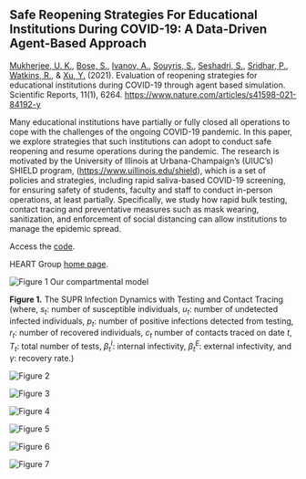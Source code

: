 ## Safe Reopening Strategies For Educational Institutions During COVID-19: A Data-Driven Agent-Based Approach

[Mukherjee, U. K.](https://giesbusiness.illinois.edu/profile/ujjal-mukherjee), [Bose, S.](https://ece.illinois.edu/about/directory/faculty/boses), [Ivanov, A.](https://giesbusiness.illinois.edu/profile/anton-ivanov), [Souyris, S.](https://giesbusiness.illinois.edu/profile/sebastian-souyris), [Seshadri, S.](https://giesbusiness.illinois.edu/profile/sridhar-seshadri), [Sridhar, P.](https://www.linkedin.com/in/psridhar2147/), [Watkins, R.](https://giesbusiness.illinois.edu/profile/ron-watkins), & [Xu, Y.](https://sites.google.com/site/lillianyuqian/home) (2021). Evaluation of reopening strategies for educational institutions during COVID-19 through agent based simulation. Scientific Reports, 11(1), 6264. https://www.nature.com/articles/s41598-021-84192-y

Many educational institutions have partially or fully closed all operations to cope with the challenges of the ongoing COVID-19 pandemic. In this paper, we explore strategies that such institutions can adopt to conduct safe reopening and resume operations during the pandemic. The research is motivated by the University of Illinois at Urbana-Champaign’s (UIUC’s) SHIELD program, (https://www.uillinois.edu/shield), which is a set of policies and strategies, including rapid saliva-based COVID-19 screening, for ensuring safety of students, faculty and staff to conduct in-person operations, at least partially. Specifically, we study how rapid bulk testing, contact tracing and preventative measures such as mask wearing, sanitization, and enforcement of social distancing can allow institutions to manage the epidemic spread.

Access the [code](/Code).

HEART Group [home page](https://heart-analytics.github.io/Home/).

![Figure 1 Our compartmental model](Figures/FlowChartModel.jpg)

**Figure 1.** The SUPR Infection Dynamics with Testing and Contact Tracing (where, *s<sub>t</sub>*: number of susceptible individuals, *u<sub>t</sub>*: number of undetected infected individuals, *p<sub>t</sub>*: number of positive infections detected from testing, *r<sub>t</sub>*: number of recovered individuals, *c<sub>t</sub>* number of contacts traced on date *t*, *T<sub>t</sub>*: total number of tests, *β<sub>t</sub><sup>I</sup>*: internal infectivity, *β<sub>t</sub><sup>E</sup>*: external infectivity, and *γ*: recovery rate.)


![Figure 2](Figures/Fig2.png)

![Figure 3](Figures/Fig3.png)

![Figure 4](Figures/Fig4.png)

![Figure 5](Figures/Fig5.png)

![Figure 6](Figures/Fig6.png)

![Figure 7](Figures/Fig7.png)
